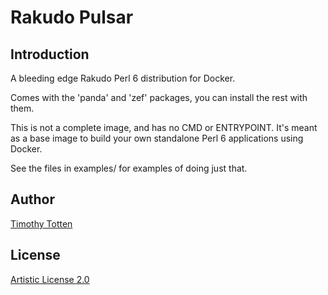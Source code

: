 # Rakudo Pulsar

## Introduction

A bleeding edge Rakudo Perl 6 distribution for Docker.

Comes with the 'panda' and 'zef' packages, you can install the rest with them.

This is not a complete image, and has no CMD or ENTRYPOINT. It's meant as a
base image to build your own standalone Perl 6 applications using Docker.

See the files in examples/ for examples of doing just that.

## Author

[Timothy Totten](https://github.com/supernovus/)

## License

[Artistic License 2.0](http://www.perlfoundation.org/artistic_license_2_0)

